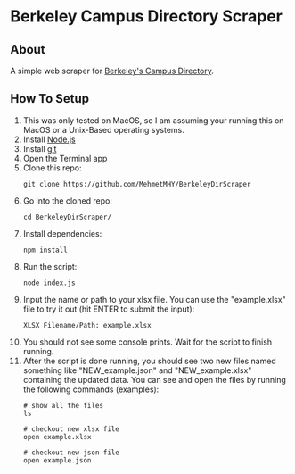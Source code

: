 # Berkeley Campus Directory Scraper

## About

A simple web scraper for [Berkeley's Campus Directory](https://www.berkeley.edu/directory/).

## How To Setup

1. This was only tested on MacOS, so I am assuming your running this on MacOS or a Unix-Based operating systems.
2. Install [Node.js](https://nodejs.org/en)
3. Install [git](https://git-scm.com/download/mac)
4. Open the Terminal app
5. Clone this repo:
    ```
    git clone https://github.com/MehmetMHY/BerkeleyDirScraper
    ```
6. Go into the cloned repo:
    ```
    cd BerkeleyDirScraper/
    ```
7. Install dependencies:
    ```
    npm install
    ```
8. Run the script:
    ```
    node index.js
    ```
9.  Input the name or path to your xlsx file. You can use the "example.xlsx" file to try it out (hit ENTER to submit the input):
    ```
    XLSX Filename/Path: example.xlsx 
    ```
10. You should not see some console prints. Wait for the script to finish running.
11. After the script is done running, you should see two new files named something like "NEW_example.json" and "NEW_example.xlsx" containing the updated data. You can see and open the files by running the following commands (examples):
    ```
    # show all the files
    ls

    # checkout new xlsx file
    open example.xlsx

    # checkout new json file
    open example.json
    ```

